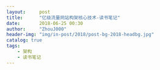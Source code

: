 ```yaml
---
layout:     post
title:      "亿级流量网站构架核心技术-读书笔记"
date:       2018-06-25 00:30
author:     "ZhouJ000"
header-img: "img/in-post/2018/post-bg-2018-headbg.jpg"
catalog: true
tags:
    - 架构
    - 读书笔记
--- 
```




